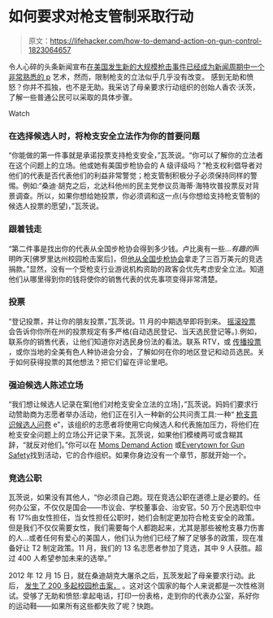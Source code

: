 # 如何要求对枪支管制采取行动

> 原文：<https://lifehacker.com/how-to-demand-action-on-gun-control-1823064657>

令人心碎的头条新闻宣布[在美国发生新的大规模枪击事件已经成为新闻周期中一个非常熟悉的 p](https://www.washingtonpost.com/graphics/2018/national/mass-shootings-in-america/?utm_term=.d271152a4e2b) 艺术，然而，限制枪支的立法似乎几乎没有改变。 感到无助和愤怒？你并不孤独，也不是无助。我采访了母亲要求行动组织的创始人香农·沃茨，了解一些普通公民可以采取的具体步骤。

Watch

### 在选择候选人时，将枪支安全立法作为你的首要问题

“你能做的第一件事就是承诺投票支持枪支安全，”瓦茨说。“你可以了解你的立法者在这个问题上的立场。他或她有美国步枪协会的 A 级评级吗？”枪支权利倡导者对他们的代表是否代表他们的利益非常警觉；枪支管制积极分子必须保持同样的警惕。例如:“桑迪·胡克之后，北达科他州的民主党参议员海蒂·海特坎普投票反对背景调查。所以，如果你想给她投票，你必须调和这一点(与你想给支持枪支管制的候选人投票的愿望)，”瓦茨说。

### 跟着钱走

“第二件事是找出你的代表从全国步枪协会得到多少钱。卢比奥有一些...*有趣的*声明昨天[佛罗里达州校园枪击案后]，但[他从全国步枪协会](https://www.nytimes.com/interactive/2017/10/04/opinion/thoughts-prayers-nra-funding-senators.html)拿走了三百万美元的竞选捐款。”显然，没有一个受枪支行业游说机构资助的政客会优先考虑安全立法。知道他们从哪里得到你的钱将使你的销售代表的优先事项变得非常清楚。

### 投票

“登记投票，并让你的朋友投票，”瓦茨说。11 月的中期选举即将到来。 [摇滚投票](https://www.rockthevote.org/) 会告诉你你所在州的投票规定有多严格(自动选民登记、当天选民登记等。).例如，联系你的销售代表，让他们知道你对选民身份法的看法。联系 RTV，或 [传播投票](https://www.spreadthevote.org/) ，或你当地的全美有色人种协进会分会，了解如何在你的地区登记和动员选民。关于如何获得投票的其他想法？把它们留在评论里吧。

### 强迫候选人陈述立场

“我们想让候选人记录在案[他们对枪支安全立法的立场]，”瓦茨说。妈妈们要求行动赞助商为志愿者举办活动，他们正在引入一种新的公共问责工具:一种“ [枪支意识候选人问卷](https://momsdemandaction.org/candidate/state/) e”，该组织的志愿者将使用它向候选人和代表施加压力，将他们在枪支安全问题上的立场公开记录下来。瓦茨说，如果他们模棱两可或含糊其辞，“就反对他们。”你可以在 [Moms Demand Action](http://act.everytown.org/event/moms-demand-action-event/search/?source=tmno_events-keyword&refcode=tmno_events-keyword&utm_source=tm_n_&utm_medium=_o&utm_campaign=events-keyword) 或[Everytown for Gun Safety](https://everytown.org/throwthemout/)找到活动，它的合作组织。如果你身边没有一个章节，那就开始一个。

### 竞选公职

瓦茨说，如果没有其他人，“你必须自己跑。现在竞选公职在道德上是必要的。任何办公室，不仅仅是国会——市议会、学校董事会、治安官。50 万个民选职位中有 17%由女性担任，当女性担任公职时，她们会制定更加符合枪支安全的政策。但是我们不仅仅需要女性，我们需要每个人都跑起来，尤其是那些被枪支暴力伤害的人...或者任何有爱心的美国人，他们认为他们已经了解了足够多的政策，现在准备好让 T2 制定政策。11 月，我们的 13 名志愿者参加了竞选，其中 9 人获胜。超过 400 人希望参加未来的选举。”

2012 年 12 月 15 日，就在桑迪胡克大屠杀之后，瓦茨发起了母亲要求行动。此后， [发生了 200 多起校园枪击案，](https://www.nytimes.com/interactive/2018/02/15/us/school-shootings-sandy-hook-parkland.html) 。这对这个国家的每个人来说都是一次性格测试。受够了无助和愤怒:拿起电话，打印一份表格，走到你的代表办公室，系好你的运动鞋——如果所有这些都失败了呢？快跑。